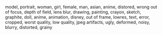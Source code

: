 

model, portrait, woman, girl, female, man, asian, anime, distored, wrong out of focus, depth of field, lens blur, drawing, painting, crayon, sketch, graphite, doll, anime, animation, disney, out of frame, lowres, text, error, cropped, worst quality, low quality, jpeg artifacts, ugly, deformed, noisy, blurry, distorted, grainy


